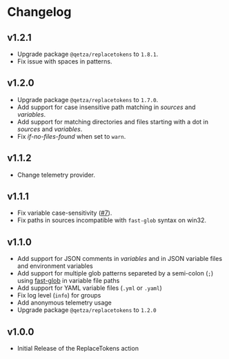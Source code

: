 # Changelog
## v1.2.1
- Upgrade package `@qetza/replacetokens` to `1.8.1`.
- Fix issue with spaces in patterns.

## v1.2.0
- Upgrade package `@qetza/replacetokens` to `1.7.0`.
- Add support for case insensitive path matching in _sources_ and _variables_.
- Add support for matching directories and files starting with a dot in _sources_ and _variables_.
- Fix _if-no-files-found_ when set to `warn`.

## v1.1.2
- Change telemetry provider.

## v1.1.1
- Fix variable case-sensitivity ([#7](https://github.com/qetza/replacetokens-action/issues/7)).
- Fix paths in sources incompatible with `fast-glob` syntax on win32.

## v1.1.0
- Add support for JSON comments in _variables_ and in JSON variable files and environment variables
- Add support for multiple glob patterns separeted by a semi-colon (`;`) using [fast-glob](https://github.com/mrmlnc/fast-glob) in variable file paths
- Add support for YAML variable files (`.yml` or `.yaml`)
- Fix log level (`info`) for groups
- Add anonymous telemetry usage
- Upgrade package `@qetza/replacetokens` to `1.2.0`

## v1.0.0
- Initial Release of the ReplaceTokens action